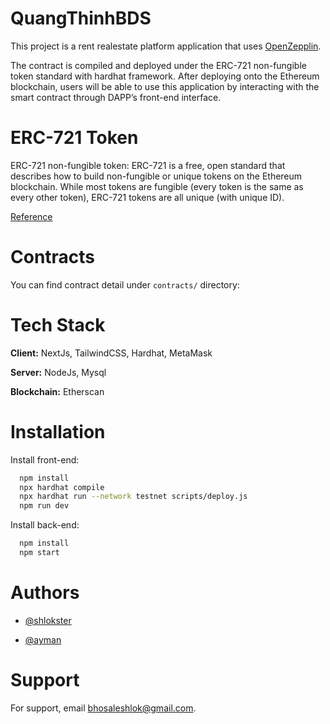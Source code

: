 # QuangThinhBDS

This project is a rent realestate platform application that uses [OpenZepplin](https://github.com/OpenZeppelin/openzeppelin-solidity).

The contract is compiled and deployed under the ERC-721 non-fungible token standard with hardhat framework. After deploying onto the Ethereum blockchain, users will be able to use this application by interacting with the smart contract through DAPP’s front-end interface.

# ERC-721 Token

ERC-721 non-fungible token:
ERC-721 is a free, open standard that describes how to build non-fungible or unique tokens on the Ethereum blockchain. While most tokens are fungible (every token is the same as every other token), ERC-721 tokens are all unique (with unique ID).

[Reference](https://github.com/ethereum/EIPs/blob/master/EIPS/eip-721.md)

# Contracts

You can find contract detail under `contracts/` directory:


# Tech Stack

**Client:** NextJs, TailwindCSS, Hardhat, MetaMask

**Server:** NodeJs, Mysql

**Blockchain:** Etherscan

# Installation

Install front-end: 

```bash
  npm install
  npx hardhat compile
  npx hardhat run --network testnet scripts/deploy.js
  npm run dev
```

Install back-end: 
```bash
  npm install
  npm start
```

# Authors

- [@shlokster](https://github.com/shlokster)

- [@ayman](https://github.com/Ayman161803)

# Support

For support, email bhosaleshlok@gmail.com.
